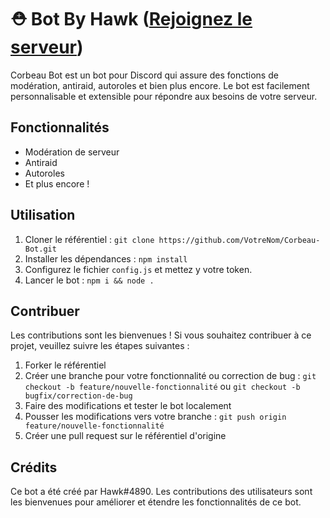 # ⛑ Bot By Hawk ([Rejoignez le serveur](https://discord.gg/USYde8THV6))

Corbeau Bot est un bot pour Discord qui assure des fonctions de modération, antiraid, autoroles et bien plus encore. Le bot est facilement personnalisable et extensible pour répondre aux besoins de votre serveur.

## Fonctionnalités

- Modération de serveur
- Antiraid
- Autoroles
- Et plus encore !

## Utilisation

1. Cloner le référentiel : `git clone https://github.com/VotreNom/Corbeau-Bot.git`
2. Installer les dépendances : `npm install`
3. Configurez le fichier `config.js` et mettez y votre token.
4. Lancer le bot : `npm i && node .`

## Contribuer

Les contributions sont les bienvenues ! Si vous souhaitez contribuer à ce projet, veuillez suivre les étapes suivantes :

1. Forker le référentiel
2. Créer une branche pour votre fonctionnalité ou correction de bug : `git checkout -b feature/nouvelle-fonctionnalité` ou `git checkout -b bugfix/correction-de-bug`
3. Faire des modifications et tester le bot localement
4. Pousser les modifications vers votre branche : `git push origin feature/nouvelle-fonctionnalité`
5. Créer une pull request sur le référentiel d'origine

## Crédits

Ce bot a été créé par Hawk#4890. Les contributions des utilisateurs sont les bienvenues pour améliorer et étendre les fonctionnalités de ce bot.
